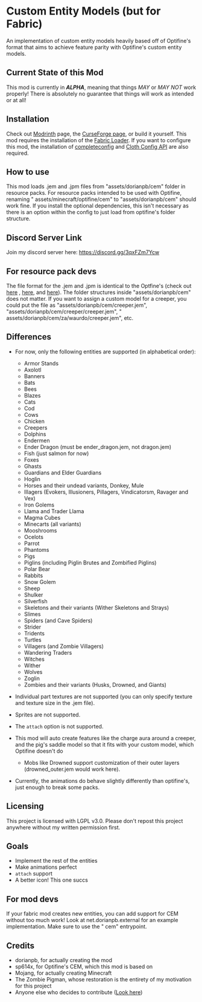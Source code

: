 # Custom Entity Models (but for Fabric)

An implementation of custom entity models heavily based off of Optifine's format that aims to achieve feature parity with Optifine's custom entity models.

## Current State of this Mod

This mod is currently in ***ALPHA***, meaning that things *MAY* or *MAY NOT* work properly! There is absolutely no guarantee that things will work as intended or at all!

## Installation

Check out [Modrinth](https://modrinth.com/mod/cem) page, the [CurseForge page](https://www.curseforge.com/minecraft/mc-mods/custom-entity-models-cem "CurseForge Page"), or
build it yourself. This mod requires the installation of the [Fabric Loader](https://fabricmc.net/use/ "Fabric Loader"). If you want to configure this mod, the installation
of [completeconfig](https://www.curseforge.com/minecraft/mc-mods/completeconfig "completeconfig")
and [Cloth Config API](https://www.curseforge.com/minecraft/mc-mods/cloth-config "cloth api")
are also required.

## How to use

This mod loads .jem and .jpm files from  "assets/dorianpb/cem" folder in resource packs. For resource packs intended to be used with Optifine, renaming "
assets/minecraft/optifine/cem" to "assets/dorianpb/cem" should work fine. If you install the optional dependencies, this isn't necessary as there is an option within the
config to just load from optifine's folder structure.

## Discord Server Link

Join my discord server here: https://discord.gg/3qxFZm7Ycw

## For resource pack devs

The file format for the .jem and .jpm is identical to the Optfine's (check out [here](https://github.com/sp614x/optifine/blob/master/OptiFineDoc/doc/cem_model.txt ".jem")
, [here](https://github.com/sp614x/optifine/blob/master/OptiFineDoc/doc/cem_part.txt ".jpm"),
and [here](https://github.com/sp614x/optifine/blob/master/OptiFineDoc/doc/cem_animation.txt "animations")). The folder structures inside "assets/dorianpb/cem" does not matter.
If you want to assign a custom model for a creeper, you could put the file as "assets/dorianpb/cem/creeper.jem", "assets/dorianpb/cem/creeper/creeper.jem", "
assets/dorianpb/cem/za/waurdo/creeper.jem", etc.

## Differences

* For now, only the following entities are supported (in alphabetical order):
	* Armor Stands
	* Axolotl
	* Banners
	* Bats
	* Bees
	* Blazes
	* Cats
	* Cod
	* Cows
	* Chicken
	* Creepers
	* Dolphins
	* Endermen
	* Ender Dragon (must be ender_dragon.jem, not dragon.jem)
	* Fish (just salmon for now)
	* Foxes
	* Ghasts
	* Guardians and Elder Guardians
	* Hoglin
	* Horses and their undead variants, Donkey, Mule
	* Illagers (Evokers, Illusioners, Pillagers, Vindicatorsm, Ravager and Vex)
	* Iron Golems
	* Llama and Trader Llama
	* Magma Cubes
	* Minecarts (all variants)
	* Mooshrooms
	* Ocelots
	* Parrot
	* Phantoms
	* Pigs
	* Piglins (including Piglin Brutes and Zombified Piglins)
	* Polar Bear
	* Rabbits
	* Snow Golem
	* Sheep
	* Shulker
	* Silverfish
	* Skeletons and their variants (Wither Skeletons and Strays)
	* Slimes
	* Spiders (and Cave Spiders)
	* Strider
	* Tridents
	* Turtles
	* Villagers (and Zombie Villagers)
	* Wandering Traders
	* Witches
	* Wither
	* Wolves
	* Zoglin
	* Zombies and their variants (Husks, Drowned, and Giants)

* Individual part textures are not supported (you can only specify texture and texture size in the .jem file).
* Sprites are not supported.
* The `attach` option is not supported.
* This mod will auto create features like the charge aura around a creeper, and the pig's saddle model so that it fits with your custom model, which Optifine doesn't do
	* Mobs like Drowned support customization of their outer layers (drowned_outer.jem would work here).
* Currently, the animations do behave slightly differently than optifine's, just enough to break some packs.

## Licensing

This project is licensed with LGPL v3.0. Please don't repost this project anywhere without my written permission first.

## Goals

* Implement the rest of the entities
* Make animations perfect
* `attach` support
* A better icon! This one succs

## For mod devs

If your fabric mod creates new entities, you can add support for CEM without too much work! Look at net.dorianpb.external for an example implementation. Make sure to use the "
cem" entrypoint.

## Credits

* dorianpb, for actually creating the mod
* sp614x, for Optifine's CEM, which this mod is based on
* Mojang, for actually creating Minecraft
* The Zombie Pigman, whose restoration is the entirety of my motivation for this project
* Anyone else who decides to contribute ([Look here](https://github.com/dorianpb/cem/graphs/contributors))
